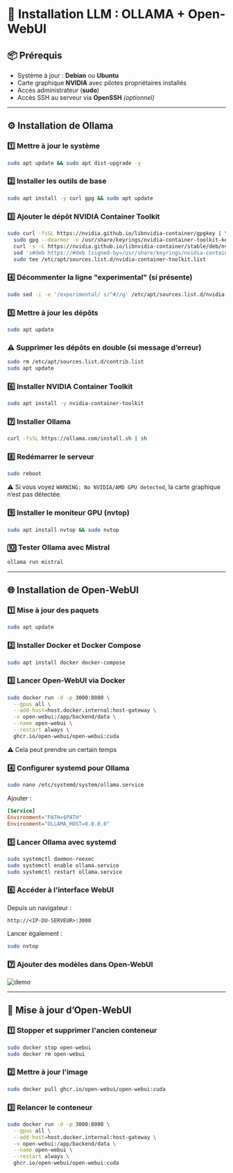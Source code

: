 # 🧠 Installation LLM : OLLAMA + Open-WebUI

## 📦 Prérequis

* Système à jour : **Debian** ou **Ubuntu**
* Carte graphique **NVIDIA** avec pilotes propriétaires installés
* Accès administrateur (**sudo**)
* Accès SSH au serveur via **OpenSSH** *(optionnel)*

---

## ⚙️ Installation de Ollama

### 1️⃣ Mettre à jour le système

```bash
sudo apt update && sudo apt dist-upgrade -y
```

### 2️⃣ Installer les outils de base

```bash
sudo apt install -y curl gpg && sudo apt update
```

### 3️⃣ Ajouter le dépôt NVIDIA Container Toolkit

```bash
sudo curl -fsSL https://nvidia.github.io/libnvidia-container/gpgkey | \
  sudo gpg --dearmor -o /usr/share/keyrings/nvidia-container-toolkit-keyring.gpg && \
  curl -s -L https://nvidia.github.io/libnvidia-container/stable/deb/nvidia-container-toolkit.list | \
  sed 's#deb https://#deb [signed-by=/usr/share/keyrings/nvidia-container-toolkit-keyring.gpg] https://#g' | \
  sudo tee /etc/apt/sources.list.d/nvidia-container-toolkit.list
```

### 4️⃣ Décommenter la ligne "experimental" (si présente)

```bash
sudo sed -i -e '/experimental/ s/^#//g' /etc/apt/sources.list.d/nvidia-container-toolkit.list
```

### 5️⃣ Mettre à jour les dépôts

```bash
sudo apt update
```

### ⚠️ Supprimer les dépôts en double (si message d’erreur)

```bash
sudo rm /etc/apt/sources.list.d/contrib.list
sudo apt update
```

### 6️⃣ Installer NVIDIA Container Toolkit

```bash
sudo apt install -y nvidia-container-toolkit
```

### 7️⃣ Installer Ollama

```bash
curl -fsSL https://ollama.com/install.sh | sh
```

### 8️⃣ Redémarrer le serveur

```bash
sudo reboot
```

⚠️ Si vous voyez `WARNING: No NVIDIA/AMD GPU detected`, la carte graphique n’est pas détectée.

### 9️⃣ Installer le moniteur GPU (nvtop)

```bash
sudo apt install nvtop && sudo nvtop
```

### 🔟 Tester Ollama avec Mistral

```bash
ollama run mistral
```

---

## 🌐 Installation de Open-WebUI

### 1️⃣ Mise à jour des paquets

```bash
sudo apt update
```

### 2️⃣ Installer Docker et Docker Compose

```bash
sudo apt install docker docker-compose
```

### 3️⃣ Lancer Open-WebUI via Docker

```bash
sudo docker run -d -p 3000:8080 \
  --gpus all \
  --add-host=host.docker.internal:host-gateway \
  -v open-webui:/app/backend/data \
  --name open-webui \
  --restart always \
  ghcr.io/open-webui/open-webui:cuda
```

⚠️ Cela peut prendre un certain temps

### 4️⃣ Configurer systemd pour Ollama

```bash
sudo nano /etc/systemd/system/ollama.service
```

Ajouter :

```ini
[Service]
Environment="PATH=$PATH"
Environment="OLLAMA_HOST=0.0.0.0"
```

### 5️⃣ Lancer Ollama avec systemd

```bash
sudo systemctl daemon-reexec
sudo systemctl enable ollama.service
sudo systemctl restart ollama.service
```

### 6️⃣ Accéder à l'interface WebUI

Depuis un navigateur :

```
http://<IP-DU-SERVEUR>:3000
```

Lancer également :

```bash
sudo nvtop
```

### 7️⃣ Ajouter des modèles dans Open-WebUI

![demo](https://github.com/user-attachments/assets/14220a3a-0ee0-4892-a604-4e4b4d97c347)

---

## 🔄 Mise à jour d’Open-WebUI

### 1️⃣ Stopper et supprimer l'ancien conteneur

```bash
sudo docker stop open-webui
sudo docker rm open-webui
```

### 2️⃣ Mettre à jour l'image

```bash
sudo docker pull ghcr.io/open-webui/open-webui:cuda
```

### 3️⃣ Relancer le conteneur

```bash
sudo docker run -d -p 3000:8080 \
  --gpus all \
  --add-host=host.docker.internal:host-gateway \
  -v open-webui:/app/backend/data \
  --name open-webui \
  --restart always \
  ghcr.io/open-webui/open-webui:cuda
```
